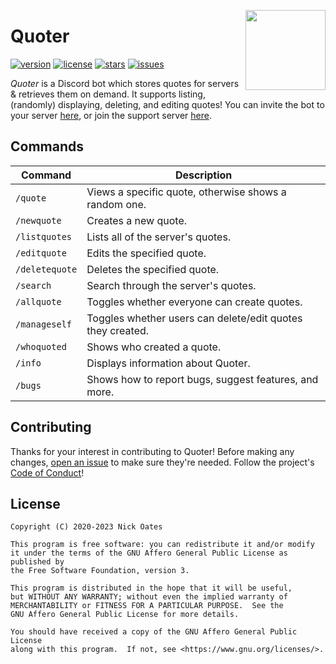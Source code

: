 <img align="right" height=128 width=128 src="logo.png" /></p>

# Quoter

[![version](https://img.shields.io/github/package-json/v/n1ckoates/quoter)](https://github.com/n1ckoates/quoter/releases/latest)
[![license](https://img.shields.io/github/license/n1ckoates/quoter)](https://github.com/n1ckoates/quoter/blob/main/LICENSE)
[![stars](https://img.shields.io/github/stars/n1ckoates/quoter)](https://github.com/n1ckoates/quoter/stargazers)
[![issues](https://img.shields.io/github/issues/n1ckoates/quoter)](https://github.com/n1ckoates/quoter/issues)

_Quoter_ is a Discord bot which stores quotes for servers & retrieves them on demand. It supports listing, (randomly) displaying, deleting, and editing quotes! You can invite the bot to your server [here](https://discord.com/api/oauth2/authorize?client_id=784853298271748136&permissions=19456&scope=bot%20applications.commands), or join the support server [here](https://discord.gg/QzXTgS2CNk).

## Commands

| Command        | Description                                                |
| -------------- | ---------------------------------------------------------- |
| `/quote`       | Views a specific quote, otherwise shows a random one.      |
| `/newquote`    | Creates a new quote.                                       |
| `/listquotes`  | Lists all of the server's quotes.                          |
| `/editquote`   | Edits the specified quote.                                 |
| `/deletequote` | Deletes the specified quote.                               |
| `/search`      | Search through the server's quotes.                        |
| `/allquote`    | Toggles whether everyone can create quotes.                |
| `/manageself`  | Toggles whether users can delete/edit quotes they created. |
| `/whoquoted`   | Shows who created a quote.                                 |
| `/info`        | Displays information about Quoter.                         |
| `/bugs`        | Shows how to report bugs, suggest features, and more.      |

## Contributing

Thanks for your interest in contributing to Quoter! Before making any changes, [open an issue](https://github.com/n1ckoates/quoter/issues) to make sure they're needed. Follow the project's [Code of Conduct](https://github.com/n1ckoates/quoter/blob/main/CODE_OF_CONDUCT.md)!

## License

    Copyright (C) 2020-2023 Nick Oates

    This program is free software: you can redistribute it and/or modify
    it under the terms of the GNU Affero General Public License as published by
    the Free Software Foundation, version 3.

    This program is distributed in the hope that it will be useful,
    but WITHOUT ANY WARRANTY; without even the implied warranty of
    MERCHANTABILITY or FITNESS FOR A PARTICULAR PURPOSE.  See the
    GNU Affero General Public License for more details.

    You should have received a copy of the GNU Affero General Public License
    along with this program.  If not, see <https://www.gnu.org/licenses/>.

